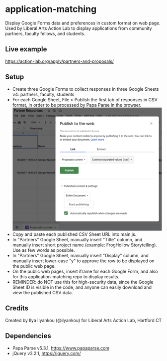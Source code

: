 # application-matching
Display Google Forms data and preferences in custom format on web page. Used by Liberal Arts Action Lab to display applications from community partners, faculty fellows, and students.

## Live example
https://action-lab.org/apply/partners-and-proposals/

## Setup
- Create three Google Forms to collect responses in three Google Sheets v4: partners, faculty, students
- For each Google Sheet, File > Publish the first tab of responses in CSV format, in order to be processed by Papa Parse in the browser.
![screenshot](publish-csv-google-sheet.png)
- Copy and paste each published CSV Sheet URL into main.js.
- In "Partners" Google Sheet, manually insert "Title" column, and manually insert short project name (example: FrogHollow Storytelling). Use as few words as possible.
- In "Partners" Google Sheet, manually insert "Display" column, and manually insert lower-case "y" to approve the row to be displayed on the public web page.
- On the public web pages, insert iframe for each Google Form, and also for this application-matching repo to display results.
- REMINDER: do NOT use this for high-security data, since the Google Sheet ID is visible in the code, and anyone can easily download and view the published CSV data.

## Credits
Created by Ilya Ilyankou (@ilyankou) for Liberal Arts Action Lab, Hartford CT

## Dependencies
- Papa Parse v5.3.1, https://www.papaparse.com
- jQuery v3.2.1, https://jquery.com/
